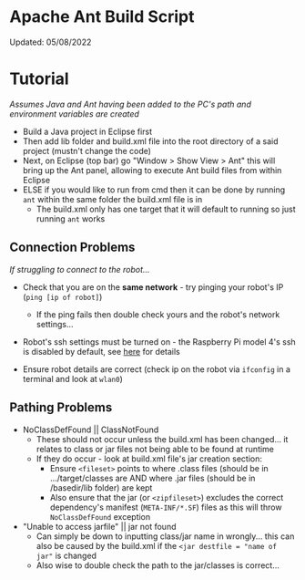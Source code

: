 # Apache Ant Build Script ##
Updated: 05/08/2022

# Tutorial
*Assumes Java and Ant having been added to the PC's path and environment variables are created*

- Build a Java project in Eclipse first
- Then add lib folder and build.xml file into the root directory of a said project (mustn't change the code)
- Next, on Eclipse (top bar) go "Window > Show View > Ant" this will bring up the Ant panel, allowing to execute Ant build files from within Eclipse
- ELSE if you would like to run from cmd then it can be done by running `ant` within the same folder the build.xml file is in
  - The build.xml only has one target that it will default to running so just running `ant` works

## Connection Problems
*If struggling to connect to the robot...*

- Check that you are on the **same network** - try pinging your robot's IP (`ping [ip of robot]`)
  - If the ping fails then double check yours and the robot's network settings...

- Robot's ssh settings must be turned on - the Raspberry Pi model 4's ssh is disabled by default, see [here](https://phoenixnap.com/kb/enable-ssh-raspberry-pi) for details

- Ensure robot details are correct (check ip on the robot via `ifconfig` in a terminal and look at `wlan0`)

## Pathing Problems 
- NoClassDefFound || ClassNotFound
  - These should not occur unless the build.xml has been changed... it relates to class or jar files not being able to be found at runtime
  - If they do occur - look at build.xml file's jar creation section:
    - Ensure `<fileset>` points to where .class files (should be in .../target/classes are AND where .jar files (should be in /basedir/lib folder) are kept 
    - Also ensure that the jar (or `<zipfileset>`) excludes the correct dependency's manifest (`META-INF/*.SF`) files as this will throw `NoClassDefFound` exception
- "Unable to access jarfile" || jar not found
  - Can simply be down to inputting class/jar name in wrongly... this can also be caused by the build.xml if the `<jar destfile = "name of jar"` is changed
  - Also wise to double check the path to the jar/classes is correct...




